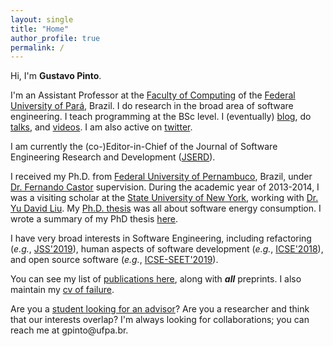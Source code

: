 ```yaml
---
layout: single
title: "Home"
author_profile: true
permalink: /
---
```


Hi, I'm **Gustavo Pinto**.

I'm an Assistant Professor at the [Faculty of Computing](http://www.computacao.ufpa.br/) of the [Federal University of Pará](http://www.ufpa.br/), Brazil. I do research in the broad area of software engineering. I teach programming at the BSc level. I (eventually) [blog](http://gustavopinto.org/blog/), do [talks](https://speakerdeck.com/gustavopinto), and [videos](http://gustavopinto.org/vlogs/). I am also active on [twitter](http://twitter.com/gustavopinto/).

I am currently the (co-)Editor-in-Chief of the Journal of Software Engineering Research and Development ([JSERD](https://sol.sbc.org.br/journals/index.php/jserd/)).

I received my Ph.D. from [Federal University of Pernambuco](http://cin.ufpe.br), Brazil, under [Dr. Fernando Castor](https://sites.google.com/a/cin.ufpe.br/castor) supervision. During the academic year of 2013-2014, I was a visiting scholar at the [State University of New York](http://binghamton.edu), working with [Dr. Yu David Liu](http://www.cs.binghamton.edu/~davidl). My [Ph.D. thesis](http://gustavopinto.github.io/lost+found/thesis.pdf) was all about software energy consumption. I wrote a summary of my PhD thesis [here](/phd-summary).

<!-- From December 2015 to March 2017 I have been an Assistant Professor at the [Federal Institute of Education, Science, and Technology of Pará](http://www.ifpa.edu.br/), Brazil. Before becoming a professor, I did a Post Doc also with [Dr. Fernando Castor](https://sites.google.com/a/cin.ufpe.br/castor).-->

I have very broad interests in Software Engineering, including refactoring (*e.g.*, [JSS'2019](http://gustavopinto.org/lost+found/jss2019b.pdf)), human aspects of software development (*e.g.*, [ICSE'2018](http://gustavopinto.github.io/lost+found/icse2018.pdf)), and open source software (*e.g.*, [ICSE-SEET'2019](http://gustavopinto.github.io/lost+found/icse-seet2019.pdf)).

You can see my list of [publications here](/publications), along with ***all*** preprints. I also maintain my [cv of failure](/cv-of-failures).

Are you a [student looking for an advisor](/students)? Are you a researcher and think that our interests overlap? I'm always looking for collaborations; you can reach me at gpinto<span style="display:none">ignorethis</span>@ufpa.br.
